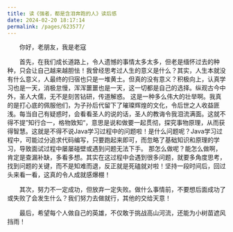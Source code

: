 ```yaml
---
title: 读《强者，都是含泪奔跑的人》读后感
date: 2024-02-20 18:17:14
permalink: /pages/623577/
---
```


&emsp;&emsp;你好，老朋友，我是老寇  

&emsp;&emsp;首先，在我们成长道路上，令人遗憾的事情太多太多，但老是缅怀过去的种种，只会让自己越来越胆怯！我曾经思考过人生的意义是什么？其实，人生本就没有什么意义，人最终的归宿也只是一堆黄土。但真的没有意义？积极向上，认真学习也是一天，消极怠慢，浑浑噩噩也是一天，这一切都是自己的选择。纵观古今中外，圣人大儒，无不是刻苦钻研，传道解惑。
这是一种多么伟大的壮举啊。我真的是打心底的佩服他们，为子孙后代留下了璀璨辉煌的文化，令后世之人收益匪浅。每当自己有疑惑时，会看看圣人的说的话，圣人的教诲令我泪流满面。这就不得不提”知行合一，格物致知“，意思是说和做要一起贯彻，探究事物原理，从而获得智慧。这就是不得不说Java学习过程中的问题啦！是什么问题呢？Java学习过程中，可能过分追求代码编写，只要跑起来即可，而忽略了基础知识和原理的学习，导致面试过程中屡屡碰壁或遇到问题无法下手。
那怎么做呢？能怎么做啊，肯定是查漏补缺，多看多想。其实在这过程中会遇到很多问题，就要多角度思考，找到问题的关键，而不是知难而退，反正就是死磕就对啦！坚持一段时间后，回过头来看一看，这真的令人成就感爆棚！  

&emsp;&emsp;其次，努力不一定成功，但放弃一定失败。做什么事情前，不要想后面成功了或失败了会发生什么？我们努力去做就行，其他的交给天意！  

&emsp;&emsp;最后，希望每个人做自己的英雄，不仅敢于挑战高山河流，还能为小树苗遮风挡雨！  